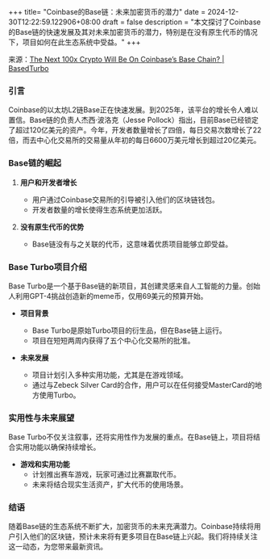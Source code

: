 +++
title= "Coinbase的Base链：未来加密货币的潜力"
date = 2024-12-30T12:22:59.122906+08:00
draft = false
description = "本文探讨了Coinbase的Base链的快速发展及其对未来加密货币的潜力，特别是在没有原生代币的情况下，项目如何在此生态系统中受益。"
+++

来源：[The Next 100x Crypto Will Be On Coinbase’s Base Chain? | BasedTurbo](https://www.youtube.com/watch?v=3ljXUNGH4b4)

### 引言

Coinbase的以太坊L2链Base正在快速发展。到2025年，该平台的增长令人难以置信。Base链的负责人杰西·波洛克（Jesse Pollock）指出，目前Base已经锁定了超过120亿美元的资产。今年，开发者数量增长了四倍，每日交易次数增长了22倍，而去中心化交易所的交易量从年初的每日6600万美元增长到超过20亿美元。

### Base链的崛起

1. **用户和开发者增长**
   - 用户通过Coinbase交易所的引导被引入他们的区块链钱包。
   - 开发者数量的增长使得生态系统更加活跃。

2. **没有原生代币的优势**
   - Base链没有与之关联的代币，这意味着优质项目能够立即受益。

### Base Turbo项目介绍

Base Turbo是一个基于Base链的新项目，其创建灵感来自人工智能的力量。创始人利用GPT-4挑战创造新的meme币，仅用69美元的预算开始。 

- **项目背景**
  - Base Turbo是原始Turbo项目的衍生品，但在Base链上运行。
  - 项目在短短两周内获得了五个中心化交易所的批准。

- **未来发展**
  - 项目计划引入多种实用功能，尤其是在游戏领域。
  - 通过与Zebeck Silver Card的合作，用户可以在任何接受MasterCard的地方使用Turbo。

### 实用性与未来展望

Base Turbo不仅关注叙事，还将实用性作为发展的重点。在Base链上，项目将结合实用功能以确保持续增长。

- **游戏和实用功能**
  - 计划推出赛车游戏，玩家可通过比赛赢取代币。
  - 未来将结合现实生活资产，扩大代币的使用场景。

### 结语

随着Base链的生态系统不断扩大，加密货币的未来充满潜力。Coinbase持续将用户引入他们的区块链，预计未来将有更多项目在Base链上兴起。我们将持续关注这一动态，为您带来最新资讯。